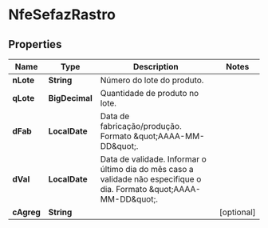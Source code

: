 

# NfeSefazRastro


## Properties

| Name | Type | Description | Notes |
|------------ | ------------- | ------------- | -------------|
|**nLote** | **String** | Número do lote do produto. |  |
|**qLote** | **BigDecimal** | Quantidade de produto no lote. |  |
|**dFab** | **LocalDate** | Data de fabricação/produção. Formato \&quot;AAAA-MM-DD\&quot;. |  |
|**dVal** | **LocalDate** | Data de validade. Informar o último dia do mês caso a validade não especifique o dia. Formato \&quot;AAAA-MM-DD\&quot;. |  |
|**cAgreg** | **String** |  |  [optional] |



